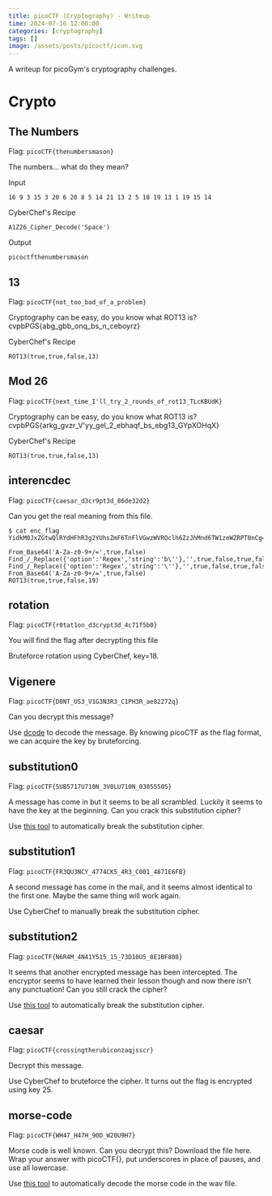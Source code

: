 ```yaml
---
title: picoCTF (Cryptography) - Writeup
time: 2024-07-16 12:00:00
categories: [cryptography]
tags: []
image: /assets/posts/picoctf/icon.svg
---
```


A writeup for picoGym's cryptography challenges.

# Crypto

## The Numbers
Flag: `picoCTF{thenumbersmason}`

The numbers... what do they mean?

Input
```
16 9 3 15 3 20 6 20 8 5 14 21 13 2 5 18 19 13 1 19 15 14
```

CyberChef's Recipe
```
A1Z26_Cipher_Decode('Space')
```

Output
```
picoctfthenumbersmason
```

## 13
Flag: `picoCTF{not_too_bad_of_a_problem}`

Cryptography can be easy, do you know what ROT13 is? cvpbPGS{abg_gbb_onq_bs_n_ceboyrz}

CyberChef's Recipe
```
ROT13(true,true,false,13)
```

## Mod 26
Flag: `picoCTF{next_time_I'll_try_2_rounds_of_rot13_TLcKBUdK}`

Cryptography can be easy, do you know what ROT13 is? cvpbPGS{arkg_gvzr_V'yy_gel_2_ebhaqf_bs_ebg13_GYpXOHqX}

CyberChef's Recipe
```
ROT13(true,true,false,13)
```

## interencdec
Flag: `picoCTF{caesar_d3cr9pt3d_86de32d2}`

Can you get the real meaning from this file.

```
$ cat enc_flag
YidkM0JxZGtwQlRYdHFhR3g2YUhsZmF6TnFlVGwzWVROclh6ZzJhMnd6TW1zeWZRPT0nCg==
```

```
From_Base64('A-Za-z0-9+/=',true,false)
Find_/_Replace({'option':'Regex','string':'b\''},'',true,false,true,false)
Find_/_Replace({'option':'Regex','string':'\''},'',true,false,true,false)
From_Base64('A-Za-z0-9+/=',true,false)
ROT13(true,true,false,19)
```

## rotation
Flag: `picoCTF{r0tat1on_d3crypt3d_4c71f5b0}`

You will find the flag after decrypting this file

Bruteforce rotation using CyberChef, key=18.


## Vigenere
Flag: `picoCTF{D0NT_US3_V1G3N3R3_C1PH3R_ae82272q}`

Can you decrypt this message?

Use [dcode](https://www.dcode.fr/vigenere-cipher) to decode the message. By knowing picoCTF as the flag format, we can acquire the key by bruteforcing.

## substitution0
Flag: `picoCTF{5UB5717U710N_3V0LU710N_03055505}`

A message has come in but it seems to be all scrambled. Luckily it seems to have the key at the beginning. Can you crack this substitution cipher?

Use [this tool](https://www.guballa.de/substitution-solver) to automatically break the substitution cipher.

## substitution1
Flag: `picoCTF{FR3QU3NCY_4774CK5_4R3_C001_4871E6FB}`

A second message has come in the mail, and it seems almost identical to the first one. Maybe the same thing will work again.

Use CyberChef to manually break the substitution cipher.

## substitution2
Flag: `picoCTF{N6R4M_4N41Y515_15_73D10U5_8E1BF808}`

It seems that another encrypted message has been intercepted. The encryptor seems to have learned their lesson though and now there isn't any punctuation! Can you still crack the cipher?

Use [this tool](https://www.guballa.de/substitution-solver) to automatically break the substitution cipher.

## caesar
Flag: `picoCTF{crossingtherubiconzaqjsscr}`

Decrypt this message.

Use CyberChef to bruteforce the cipher. It turns out the flag is encrypted using key 25.

## morse-code
Flag: `picoCTF{WH47_H47H_90D_W20U9H7}`

Morse code is well known. Can you decrypt this? Download the file here. Wrap your answer with picoCTF{}, put underscores in place of pauses, and use all lowercase.

Use [this tool](https://morsecode.world/international/decoder/audio-decoder-adaptive.html) to automatically decode the morse code in the wav file.
